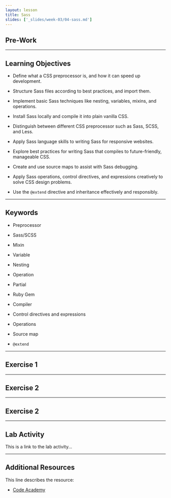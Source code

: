 ```yaml
---
layout: lesson
title: Sass
slides: ['_slides/week-03/04-sass.md']
---
```


## Pre-Work



---

## Learning Objectives

- Define what a CSS preprocessor is, and how it can speed up development.
- Structure Sass files according to best practices, and import them.
- Implement basic Sass techniques like nesting, variables, mixins, and operations.
- Install Sass locally and compile it into plain vanilla CSS.
- Distinguish between different CSS preprocessor such as Sass, SCSS, and Less.

- Apply Sass language skills to writing Sass for responsive websites.
- Explore best practices for writing Sass that compiles to future-friendly, manageable CSS.
- Create and use source maps to assist with Sass debugging.
- Apply Sass operations, control directives, and expressions creatively to solve CSS design problems.
- Use the `@extend` directive and inheritance effectively and responsibly.

---

## Keywords

- Preprocessor
- Sass/SCSS
- Mixin
- Variable
- Nesting
- Operation
- Partial
- Ruby Gem
- Compiler

- Control directives and expressions
- Operations
- Source map
- `@extend`

---

## Exercise 1



---

## Exercise 2



---

## Exercise 2



---

## Lab Activity

This is a link to the lab activity...

---

## Additional Resources

This line describes the resource:

- [Code Academy](http://www.codecademy.com/learn)
